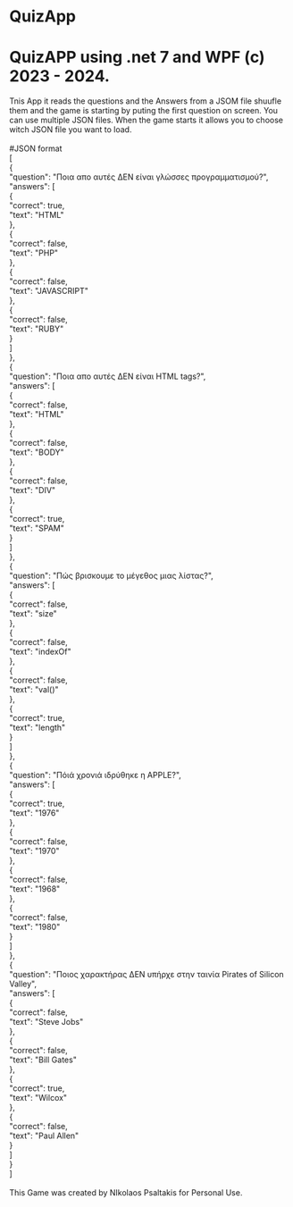 # QuizApp<br>
# QuizAPP using .net 7 and WPF (c) 2023 - 2024.<br>
Tnis App it reads the questions and the Answers from a JSOM file shuufle them and the game is starting by puting the first question on screen. You can use multiple JSON files. When the game starts it allows you to choose witch JSON file you want to load.<br>
<br>
#JSON format<br>
[<br>
    {<br>
        "question": "Ποια απο αυτές ΔΕΝ είναι γλώσσες προγραμματισμού?",<br>
        "answers": [<br>
            {<br>
                "correct": true,<br>
                "text": "HTML"<br>
            },<br>
            {<br>
                "correct": false,<br>
                "text": "PHP"<br>
            },<br>
            {<br>
                "correct": false,<br>
                "text": "JAVASCRIPT"<br>
            },<br>
            {<br>
                "correct": false,<br>
                "text": "RUBY"<br>
            }<br>
        ]<br>
    },<br>
    {<br>
        "question": "Ποια απο αυτές ΔΕΝ είναι HTML tags?",<br>
        "answers": [<br>
            {<br>
                "correct": false,<br>
                "text": "HTML"<br>
            },<br>
            {<br>
                "correct": false,<br>
                "text": "BODY"<br>
            },<br>
            {<br>
                "correct": false,<br>
                "text": "DIV"<br>
            },<br>
            {<br>
                "correct": true,<br>
                "text": "SPAM"<br>
            }<br>
        ]<br>
    },<br>
    {<br>
        "question": "Πώς βρισκουμε το μέγεθος μιας λίστας?",<br>
        "answers": [<br>
            {<br>
                "correct": false,<br>
                "text": "size"<br>
            },<br>
            {<br>
                "correct": false,<br>
                "text": "indexOf"<br>
            },<br>
            {<br>
                "correct": false,<br>
                "text": "val()"<br>
            },<br>
            {<br>
                "correct": true,<br>
                "text": "length"<br>
            }<br>
        ]<br>
    },<br>
	{<br>
        "question": "Πόιά χρονιά ιδρύθηκε η APPLE?",<br>
        "answers": [<br>
            {<br>
                "correct": true,<br>
                "text": "1976"<br>
            },<br>
            {<br>
                "correct": false,<br>
                "text": "1970"<br>
            },<br>
            {<br>
                "correct": false,<br>
                "text": "1968"<br>
            },<br>
            {<br>
                "correct": false,<br>
                "text": "1980"<br>
            }<br>
        ]<br>
    },<br>
	{<br>
        "question": "Ποιος χαρακτήρας ΔΕΝ υπήρχε στην ταινία Pirates of Silicon Valley",<br>
        "answers": [<br>
            {<br>
                "correct": false,<br>
                "text": "Steve Jobs"<br>
            },<br>
            {<br>
                "correct": false,<br>
                "text": "Bill Gates"<br>
            },<br>
            {<br>
                "correct": true,<br>
                "text": "Wilcox"<br>
            },<br>
            {<br>
                "correct": false,<br>
                "text": "Paul Allen"<br>
            }<br>
        ]<br>
    }<br>
]<br>
<br>
This Game was created by NIkolaos Psaltakis for Personal Use.<br>
